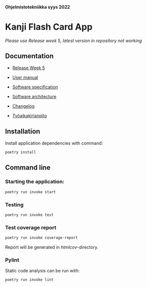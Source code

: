 #### Ohjelmistotekniikka syys 2022

# Kanji Flash Card App

_Please use Release week 5, latest version in repository not working_

## Documentation

* [Release Week 5](https://github.com/johannalehto/ot-harjoitustyo/releases/tag/viikko5)

* [User manual](https://github.com/johannalehto/ot-harjoitustyo/blob/main/kanji-app/documentation/user_manual.md)

* [Software specification](https://github.com/johannalehto/ot-harjoitustyo/blob/master/kanji-app/documentation/software_specification.md)

* [Software architecture](https://github.com/johannalehto/ot-harjoitustyo/blob/master/kanji-app/documentation/software_architecture.md)

* [Changelog](https://github.com/johannalehto/ot-harjoitustyo/blob/master/kanji-app/documentation/changelog.md)

* [Työaikakirjanpito](https://github.com/johannalehto/ot-harjoitustyo/blob/master/kanji-app/documentation/tyoaikakirjanpito.md)


## Installation


Install application dependencies with command:

```bash
poetry install
```

<!-- 2. Run initialization with command:

```bash
poetry run invoke build
```

3. Start application with command:

```bash
poetry run invoke start
``` -->

## Command line

### Starting the application: 

```bash
poetry run invoke start
```

### Testing

```bash
poetry run invoke test
```

### Test coverage report

```bash
poetry run invoke coverage-report
```

Report will be generated in _htmlcov_-directory.

### Pylint

Static code analysis can be run with:

```bash
poetry run invoke lint
```




